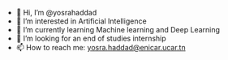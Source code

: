 - 👋 Hi, I’m @yosrahaddad
- 👀 I’m interested in Artificial Intelligence
- 🌱 I’m currently learning Machine learning and Deep Learning
- 💞️ I’m looking for an end of studies internship
- 📫 How to reach me: yosra.haddad@enicar.ucar.tn

<!---
yosrahaddad/yosrahaddad is a ✨ special ✨ repository because its `README.md` (this file) appears on your GitHub profile.
You can click the Preview link to take a look at your changes.
--->
